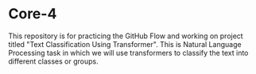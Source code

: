 # Core-4
This repository is for practicing the GitHub Flow and working on project titled "Text Classification Using Transformer".
This is Natural Language Processing task in which we will use transformers to classify the text into different classes or groups.
